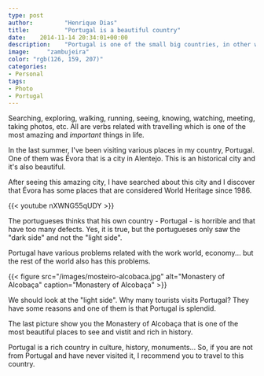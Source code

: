 ```yaml
---
type: post
author:         "Henrique Dias"
title:          "Portugal is a beautiful country"
date:    2014-11-14 20:34:01+00:00
description:    "Portugal is one of the small big countries, in other words, Portugal have too many things to offer: history, monuments, culture, beauty!"
image:     "zambujeira"
color: "rgb(126, 159, 207)"
categories:
- Personal
tags:
- Photo
- Portugal
---
```


Searching, exploring, walking, running, seeing, knowing, watching, meeting, taking photos, etc. All are verbs related with travelling which is one of the most amazing and *important* things in life.

In the last summer, I've been visiting various places in my country, Portugal. One of them was Évora that is a city in Alentejo. This is an historical city and it's also beautiful.

After seeing this amazing city, I have searched about this city and I discover that Évora has some places that are considered World Heritage since 1986.

{{< youtube nXWNG55qUDY >}}

The portugueses thinks that his own country - Portugal - is horrible and that have too many defects. Yes, it is true, but the portugueses only saw the "dark side" and not the "light side".

Portugal have various problems related with the work world, economy... but the rest of the world also has this problems.

{{< figure src="/images/mosteiro-alcobaca.jpg" alt="Monastery of Alcobaça" caption="Monastery of Alcobaça" >}}

We should look at the "light side". Why many tourists visits Portugal? They have some reasons and one of them is that Portugal is splendid.

The last picture show you the Monastery of Alcobaça that is one of the most beautiful places to see and vistit and rich in history.

Portugal is a rich country in culture, history, monuments... So, if you are not from Portugal and have never visited it, I recommend you to travel to this country.
